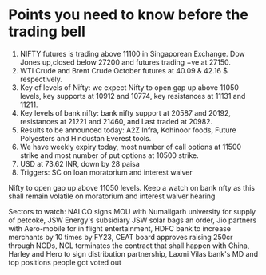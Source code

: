 # Points you need to know before the trading bell
1. NIFTY futures is trading above 11100 in Singaporean Exchange. Dow Jones up,closed below 27200 and futures trading +ve at 27150.
2. WTI Crude and Brent Crude October futures at 40.09 & 42.16 $ respectively. 
3. Key of levels of Nifty: we expect Nifty to open gap up above 11050 levels, key supports at 10912 and 10774, key resistances at 11131 and 11211.
4. Key levels of bank nifty: bank nifty support at 20587 and 20192, resistances at 21221 and 21460, and Last traded at 20982.
5. Results to be announced today: A2Z Infra, Kohinoor foods, Future Polyesters and Hindustan Everest tools.
6. We have weekly expiry today, most number of call options at 11500 strike and most number of put options at 10500 strike.
7. USD at 73.62 INR, down by 28 paisa
9. Triggers: SC on loan moratorium and interest waiver

Nifty to open gap up above 11050 levels. Keep a watch on bank nfty as this shall remain volatile on moratorium and interest waiver hearing

Sectors to watch: NALCO signs MOU with Numaligarh university for supply of petcoke, JSW Energy's subsidiary JSW solar bags an order, Jio  partners with Aero-mobile for in flight entertainment, HDFC bank to increase merchants by 10 times by FY23, CEAT board approves raising 250cr through NCDs, NCL terminates the contract that shall happen with China, Harley and Hero to sign distribution partnership, Laxmi Vilas bank's MD and top positions people got voted out
